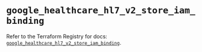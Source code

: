 # `google_healthcare_hl7_v2_store_iam_binding`

Refer to the Terraform Registry for docs: [`google_healthcare_hl7_v2_store_iam_binding`](https://registry.terraform.io/providers/hashicorp/google/6.34.0/docs/resources/healthcare_hl7_v2_store_iam_binding).
